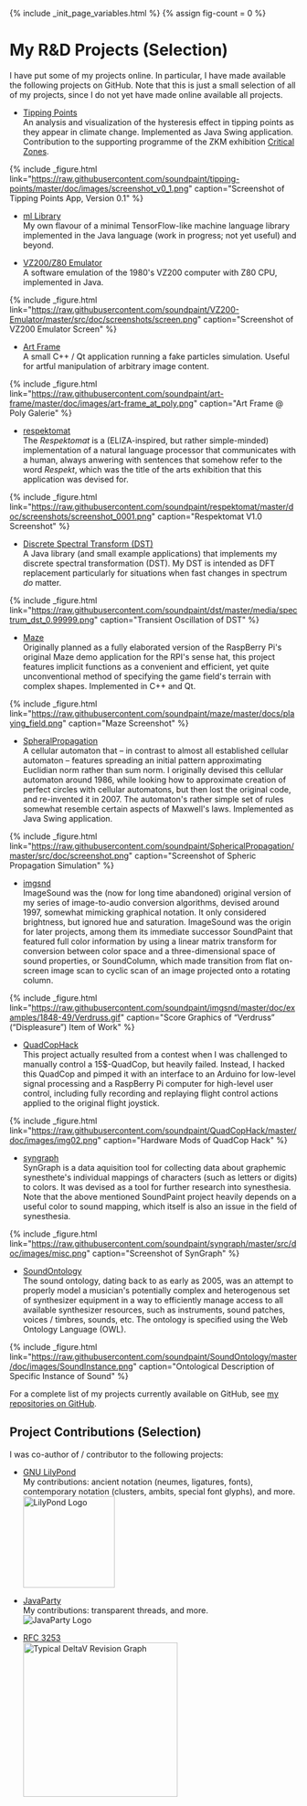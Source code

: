 {% include _init_page_variables.html %}
{% assign fig-count = 0 %}
# My R&amp;D Projects (Selection)

I have put some of my projects online.  In particular, I have made
available the following projects on GitHub.  Note that this is just a
small selection of all of my projects, since I do not yet have made
online available all projects.

* [Tipping Points](https://github.com/soundpaint/tipping-points)<br />
  An analysis and visualization of the hysteresis effect in tipping
  points as they appear in climate change.  Implemented as Java Swing
  application.  Contribution to the supporting programme of the ZKM
  exhibition <a
  href="https://zkm.de/en/exhibition/2020/05/critical-zones">Critical
  Zones</a>.

{% include _figure.html
   link="https://raw.githubusercontent.com/soundpaint/tipping-points/master/doc/images/screenshot_v0_1.png"
   caption="Screenshot of Tipping Points App, Version 0.1"
%}

* [ml Library](https://github.com/soundpaint/ml)<br /> My own flavour
  of a minimal TensorFlow-like machine language library implemented in
  the Java language (work in progress; not yet useful) and beyond.

* [VZ200/Z80
  Emulator](https://github.com/soundpaint/VZ200-Emulator)<br /> A
  software emulation of the 1980's VZ200 computer with Z80 CPU,
  implemented in Java.

{% include _figure.html
   link="https://raw.githubusercontent.com/soundpaint/VZ200-Emulator/master/src/doc/screenshots/screen.png"
   caption="Screenshot of VZ200 Emulator Screen"
%}

* [Art Frame](https://github.com/soundpaint/art-frame)<br /> A small
  C++ / Qt application running a fake particles simulation.  Useful
  for artful manipulation of arbitrary image content.

{% include _figure.html
   link="https://raw.githubusercontent.com/soundpaint/art-frame/master/doc/images/art-frame_at_poly.png"
   caption="Art Frame @ Poly Galerie"
%}

* [respektomat](https://github.com/soundpaint/respektomat)<br /> The
  _Respektomat_ is a (ELIZA-inspired, but rather simple-minded)
  implementation of a natural language processor that communicates
  with a human, always anwering with sentences that somehow refer to
  the word _Respekt_, which was the title of the arts exhibition that
  this application was devised for.

{% include _figure.html
   link="https://raw.githubusercontent.com/soundpaint/respektomat/master/doc/screenshots/screenshot_0001.png"
   caption="Respektomat V1.0 Screenshot"
%}

* [Discrete Spectral Transform
  (DST)](https://github.com/soundpaint/dst)<br /> A Java library (and
  small example applications) that implements my discrete spectral
  transformation (DST).  My DST is intended as DFT replacement
  particularly for situations when fast changes in spectrum _do_
  matter.

{% include _figure.html
   link="https://raw.githubusercontent.com/soundpaint/dst/master/media/spectrum_dst_0.99999.png"
   caption="Transient Oscillation of DST"
%}

* [Maze](https://github.com/soundpaint/maze)<br /> Originally planned
  as a fully elaborated version of the RaspBerry Pi's original Maze
  demo application for the RPI's sense hat, this project features
  implicit functions as a convenient and efficient, yet quite
  unconventional method of specifying the game field's terrain with
  complex shapes.  Implemented in C++ and Qt.

{% include _figure.html
   link="https://raw.githubusercontent.com/soundpaint/maze/master/docs/playing_field.png"
   caption="Maze Screenshot"
%}

* [SpheralPropagation](https://github.com/soundpaint/SphericalPropagation)<br
  /> A cellular automaton that – in contrast to almost all established
  cellular automaton – features spreading an initial pattern
  approximating Euclidian norm rather than sum norm.  I originally
  devised this cellular automaton around 1986, while looking how to
  approximate creation of perfect circles with cellular automatons,
  but then lost the original code, and re-invented it in 2007.  The
  automaton's rather simple set of rules somewhat resemble certain
  aspects of Maxwell's laws.  Implemented as Java Swing application.

{% include _figure.html
   link="https://raw.githubusercontent.com/soundpaint/SphericalPropagation/master/src/doc/screenshot.png"
   caption="Screenshot of Spheric Propagation Simulation"
%}

* [imgsnd](https://github.com/soundpaint/imgsnd)<br /> ImageSound was
  the (now for long time abandoned) original version of my series of
  image-to-audio conversion algorithms, devised around 1997, somewhat
  mimicking graphical notation.  It only considered brightness, but
  ignored hue and saturation.  ImageSound was the origin for later
  projects, among them its immediate successor SoundPaint that
  featured full color information by using a linear matrix transform
  for conversion between color space and a three-dimensional space of
  sound properties, or SoundColumn, which made transition from flat
  on-screen image scan to cyclic scan of an image projected onto a
  rotating column.

{% include _figure.html
   link="https://raw.githubusercontent.com/soundpaint/imgsnd/master/doc/examples/1848-49/Verdruss.gif"
   caption="Score Graphics of “Verdruss” (“Displeasure”) Item of Work"
%}

* [QuadCopHack](https://github.com/soundpaint/QuadCopHack)<br /> This
  project actually resulted from a contest when I was challenged to
  manually control a 15$-QuadCop, but heavily failed.  Instead, I
  hacked this QuadCop and pimped it with an interface to an Arduino
  for low-level signal processing and a RaspBerry Pi computer for
  high-level user control, including fully recording and replaying
  flight control actions applied to the original flight joystick.

{% include _figure.html
   link="https://raw.githubusercontent.com/soundpaint/QuadCopHack/master/doc/images/img02.png"
   caption="Hardware Mods of QuadCop Hack"
%}

* [syngraph](https://github.com/soundpaint/syngraph)<br /> SynGraph is
  a data aquisition tool for collecting data about graphemic
  synesthete's individual mappings of characters (such as letters or
  digits) to colors.  It was devised as a tool for further research
  into synesthesia.  Note that the above mentioned SoundPaint project
  heavily depends on a useful color to sound mapping, which itself is
  also an issue in the field of synesthesia.

{% include _figure.html
   link="https://raw.githubusercontent.com/soundpaint/syngraph/master/src/doc/images/misc.png"
   caption="Screenshot of SynGraph"
%}

* [SoundOntology](https://github.com/soundpaint/SoundOntology)<br />
  The sound ontology, dating back to as early as 2005, was an attempt
  to properly model a musician's potentially complex and heterogenous
  set of synthesizer equipment in a way to efficiently manage access
  to all available synthesizer resources, such as instruments, sound
  patches, voices / timbres, sounds, etc.  The ontology is specified
  using the Web Ontology Language (OWL).

{% include _figure.html
   link="https://raw.githubusercontent.com/soundpaint/SoundOntology/master/doc/images/SoundInstance.png"
   caption="Ontological Description of Specific Instance of Sound"
%}

For a complete list of my projects currently available on GitHub, see
[my repositories on
GitHub](https://github.com/soundpaint?tab=repositories).

## Project Contributions (Selection)

I was co-author of / contributor to the following projects:

* [GNU LilyPond](https://lilypond.org)<br /> My contributions: ancient
  notation (neumes, ligatures, fonts), contemporary notation
  (clusters, ambits, special font glyphs), and more.<br /><img
  src="https://lilypond.org/pictures/double-lily-modified3.png"
  alt="LilyPond Logo" style="width:160px" />

* [JavaParty](https://ps.ipd.kit.edu/english/180_461.php)<br /> My
  contributions: transparent threads, and more.<br /><img
  src="https://svn.ipd.kit.edu/trac/javaparty/chrome/site/jp-logo-64.png"
  alt="JavaParty Logo" />

* [RFC 3253](https://tools.ietf.org/html/rfc3253)<br /><img
  src="https://www.researchgate.net/profile/James_Hunt6/publication/221554542/figure/fig1/AS:668975277039628@1536507543484/Typical-DeltaV-revision-graph.png"
  alt="Typical DeltaV Revision Graph" style="width:270px" />
